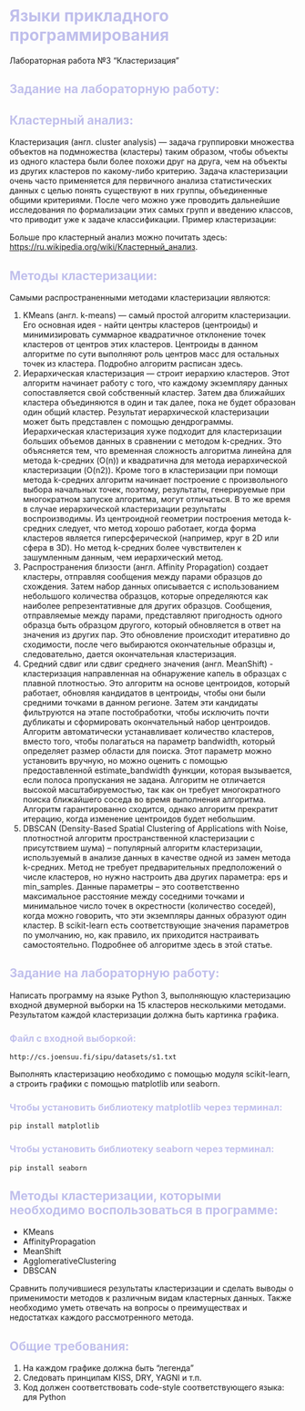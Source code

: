 # <span style="color:#C0BFEC">Языки прикладного программирования</span>
Лабораторная работа №3 “Кластеризация”

## <span style="color:#C0BFEC">Задание на лабораторную работу:
## <span style="color:#C0BFEC">Кластерный анализ:
Кластеризация (англ. cluster analysis) — задача группировки множества объектов на подмножества (кластеры) таким образом, чтобы объекты из одного кластера были более похожи друг на друга, чем на объекты из других кластеров по какому-либо критерию. 
Задача кластеризации очень часто применяется для первичного анализа статистических данных с целью понять существуют в них группы, объединенные общими критериями. После чего можно уже проводить дальнейшие исследования по формализации этих самых групп и введению классов, что приводит уже к задаче классификации.
Пример кластеризации:

Больше про кластерный анализ можно почитать здесь: https://ru.wikipedia.org/wiki/Кластерный_анализ.

## <span style="color:#C0BFEC">Методы кластеризации:
Самыми распространенными методами кластеризации являются:
1) KMeans (англ. k-means) — самый простой алгоритм кластеризации. Его основная идея - найти центры кластеров (центроиды) и минимизировать суммарное квадратичное отклонение точек кластеров от центров этих кластеров. Центроиды в данном алгоритме по сути выполняют роль центров масс для остальных точек из кластера. Подробно алгоритм расписан здесь.
2) Иерархическая кластеризация — строит иерархию кластеров. Этот алгоритм начинает работу с того, что каждому экземпляру данных сопоставляется свой собственный кластер. Затем два ближайших кластера объединяются в один и так далее, пока не будет образован один общий кластер. Результат иерархической кластеризации может быть представлен с помощью дендрограммы. Иерархическая кластеризация хуже подходит для кластеризации больших объемов данных в сравнении с методом k-средних. Это объясняется тем, что временная сложность алгоритма линейна для метода k-средних (O(n)) и квадратична для метода иерархической кластеризации (O(n2)). Кроме того в кластеризации при помощи метода k-средних алгоритм начинает построение с произвольного выбора начальных точек, поэтому, результаты, генерируемые при многократном запуске алгоритма, могут отличаться. В то же время в случае иерархической кластеризации результаты воспроизводимы. Из центроидной геометрии построения метода k-средних следует, что метод хорошо работает, когда форма кластеров является гиперсферической (например, круг в 2D или сфера в 3D). Но метод k-средних более чувствителен к зашумленным данным, чем иерархический метод.
3) Распространения близости (англ. Affinity Propagation) создает кластеры, отправляя сообщения между парами образцов до схождения. Затем набор данных описывается с использованием небольшого количества образцов, которые определяются как наиболее репрезентативные для других образцов. Сообщения, отправляемые между парами, представляют пригодность одного образца быть образцом другого, который обновляется в ответ на значения из других пар. Это обновление происходит итеративно до сходимости, после чего выбираются окончательные образцы и, следовательно, дается окончательная кластеризация.
4) Средний сдвиг или сдвиг среднего значения (англ. MeanShift) - кластеризация направленная ​​на обнаружение капель в образцах с плавной плотностью. Это алгоритм на основе центроидов, который работает, обновляя кандидатов в центроиды, чтобы они были средними точками в данном регионе. Затем эти кандидаты фильтруются на этапе постобработки, чтобы исключить почти дубликаты и сформировать окончательный набор центроидов. Алгоритм автоматически устанавливает количество кластеров, вместо того, чтобы полагаться на параметр bandwidth, который определяет размер области для поиска. Этот параметр можно установить вручную, но можно оценить с помощью предоставленной estimate_bandwidth функции, которая вызывается, если полоса пропускания не задана. Алгоритм не отличается высокой масштабируемостью, так как он требует многократного поиска ближайшего соседа во время выполнения алгоритма. Алгоритм гарантированно сходится, однако алгоритм прекратит итерацию, когда изменение центроидов будет небольшим.
5) DBSCAN (Density-Based Spatial Clustering of Applications with Noise, плотностной алгоритм пространственной кластеризации с присутствием шума) – популярный алгоритм кластеризации, используемый в анализе данных в качестве одной из замен метода k-средних. Метод не требует предварительных предположений о числе кластеров, но нужно настроить два других параметра: eps и min_samples. Данные параметры – это соответственно максимальное расстояние между соседними точками и минимальное число точек в окрестности (количество соседей), когда можно говорить, что эти экземпляры данных образуют один кластер. В scikit-learn есть соответствующие значения параметров по умолчанию, но, как правило, их приходится настраивать самостоятельно. Подробнее об алгоритме здесь в этой статье.

## <span style="color:#C0BFEC">Задание на лабораторную работу:
Написать программу на языке Python 3, выполняющую кластеризацию входной двумерной выборки на 15 кластеров несколькими методами. 
Результатом каждой кластеризации должна быть картинка графика.

### <span style="color:#C0BFEC">Файл с входной выборкой: 
```
http://cs.joensuu.fi/sipu/datasets/s1.txt
```

Выполнять кластеризацию необходимо с помощью модуля scikit-learn, а строить графики с помощью matplotlib или seaborn.


### <span style="color:#C0BFEC">Чтобы установить библиотеку matplotlib через терминал:
```
pip install matplotlib
```

### <span style="color:#C0BFEC">Чтобы установить библиотеку seaborn через терминал:
```
pip install seaborn
```

## <span style="color:#C0BFEC">Методы кластеризации, которыми необходимо воспользоваться в программе:
* KMeans 
* AffinityPropagation
* MeanShift 
* AgglomerativeClustering
* DBSCAN

Сравнить получившиеся результаты кластеризации и сделать выводы о применимости методов к различным видам кластерных данных. Также необходимо уметь отвечать на вопросы о преимуществах и недостатках каждого рассмотренного метода.

## <span style="color:#C0BFEC">Общие требования:
1) На каждом графике должна быть “легенда” 
2) Следовать принципам KISS, DRY, YAGNI и т.п.
3) Код должен соответствовать code-style соответствующего языка: для Python
